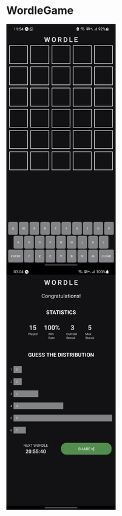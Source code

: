 # WordleGame

<img align="left" src="https://github.com/halil-seran/WordleGame/blob/master/assets/wordleImage.jpeg?raw=true" width="288" height="640"/>
<img align="left" src="https://github.com/halil-seran/WordleGame/blob/master/assets/wordleImage2.jpeg?raw=true" width="288" height="640"/>
